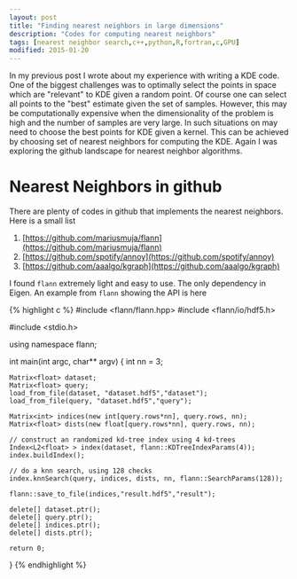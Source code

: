 ```yaml
---
layout: post
title: "Finding nearest neighbors in large dimensions"
description: "Codes for computing nearest neighbors"
tags: [nearest neighbor search,c++,python,R,fortran,c,GPU]
modified: 2015-01-20
---
```


In my previous post I wrote about my experience with writing a KDE code. One of the biggest challenges was to optimally select the points in space which are "relevant" to KDE given a random point. Of course one can select all points to the "best" estimate given the set of samples. However, this may be computationally expensive when the dimensionality of the problem is high and the number of samples are very large. In such situations on may need to choose the best points for KDE given a kernel. This can be achieved by choosing set of nearest neighbors for computing the KDE. Again I was exploring the github landscape for nearest neighbor algorithms.

# Nearest Neighbors in github

There are plenty of codes in github that implements the nearest neighbors. Here is a small list

1. [https://github.com/mariusmuja/flann](https://github.com/mariusmuja/flann)
2. [https://github.com/spotify/annoy](https://github.com/spotify/annoy)
3. [https://github.com/aaalgo/kgraph](https://github.com/aaalgo/kgraph)

I found `flann` extremely light and easy to use. The only dependency in Eigen. An example from `flann` showing the API is here

{% highlight c %}
#include <flann/flann.hpp>
#include <flann/io/hdf5.h>

#include <stdio.h>

using namespace flann;

int main(int argc, char** argv)
{
    int nn = 3;

    Matrix<float> dataset;
    Matrix<float> query;
    load_from_file(dataset, "dataset.hdf5","dataset");
    load_from_file(query, "dataset.hdf5","query");

    Matrix<int> indices(new int[query.rows*nn], query.rows, nn);
    Matrix<float> dists(new float[query.rows*nn], query.rows, nn);

    // construct an randomized kd-tree index using 4 kd-trees
    Index<L2<float> > index(dataset, flann::KDTreeIndexParams(4));
    index.buildIndex();

    // do a knn search, using 128 checks
    index.knnSearch(query, indices, dists, nn, flann::SearchParams(128));

    flann::save_to_file(indices,"result.hdf5","result");

    delete[] dataset.ptr();
    delete[] query.ptr();
    delete[] indices.ptr();
    delete[] dists.ptr();

    return 0;
}
{% endhighlight %}

